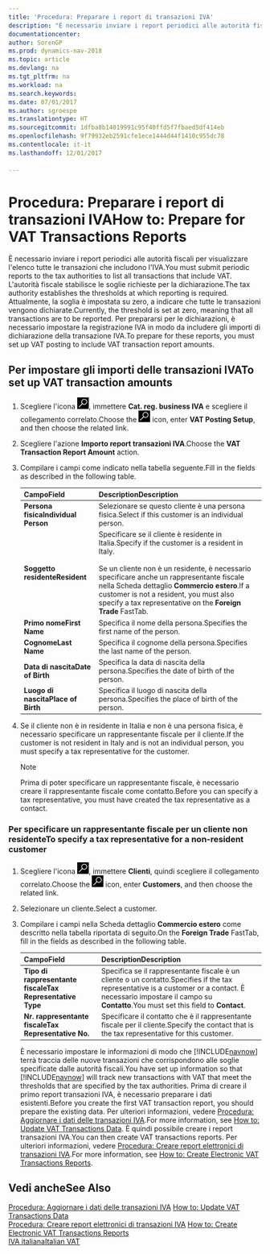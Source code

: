 ```yaml
---
title: 'Procedura: Preparare i report di transazioni IVA'
description: "È necessario inviare i report periodici alle autorità fiscali per visualizzare l'elenco tutte le transazioni che includono l'IVA."
documentationcenter: 
author: SorenGP
ms.prod: dynamics-nav-2018
ms.topic: article
ms.devlang: na
ms.tgt_pltfrm: na
ms.workload: na
ms.search.keywords: 
ms.date: 07/01/2017
ms.author: sgroespe
ms.translationtype: HT
ms.sourcegitcommit: 1dfba8b14019991c95f40ffd5f7fbaed5df414eb
ms.openlocfilehash: 9f79932eb2591cfe1ece1444d44f1410c955dc78
ms.contentlocale: it-it
ms.lasthandoff: 12/01/2017

---
```

# <a name="how-to-prepare-for-vat-transactions-reports"></a><span data-ttu-id="55054-103">Procedura: Preparare i report di transazioni IVA</span><span class="sxs-lookup"><span data-stu-id="55054-103">How to: Prepare for VAT Transactions Reports</span></span>
<span data-ttu-id="55054-104">È necessario inviare i report periodici alle autorità fiscali per visualizzare l'elenco tutte le transazioni che includono l'IVA.</span><span class="sxs-lookup"><span data-stu-id="55054-104">You must submit periodic reports to the tax authorities to list all transactions that include VAT.</span></span> <span data-ttu-id="55054-105">L'autorità fiscale stabilisce le soglie richieste per la dichiarazione.</span><span class="sxs-lookup"><span data-stu-id="55054-105">The tax authority establishes the thresholds at which reporting is required.</span></span> <span data-ttu-id="55054-106">Attualmente, la soglia è impostata su zero, a indicare che tutte le transazioni vengono dichiarate.</span><span class="sxs-lookup"><span data-stu-id="55054-106">Currently, the threshold is set at zero, meaning that all transactions are to be reported.</span></span> <span data-ttu-id="55054-107">Per prepararsi per le dichiarazioni, è necessario impostare la registrazione IVA in modo da includere gli importi di dichiarazione della transazione IVA.</span><span class="sxs-lookup"><span data-stu-id="55054-107">To prepare for these reports, you must set up VAT posting to include VAT transaction report amounts.</span></span>  

## <a name="to-set-up-vat-transaction-amounts"></a><span data-ttu-id="55054-108">Per impostare gli importi delle transazioni IVA</span><span class="sxs-lookup"><span data-stu-id="55054-108">To set up VAT transaction amounts</span></span>  

1.  <span data-ttu-id="55054-109">Scegliere l'icona ![Cerca pagina o report](../../media/ui-search/search_small.png "icona Cerca pagina o report"), immettere **Cat. reg. business IVA** e scegliere il collegamento correlato.</span><span class="sxs-lookup"><span data-stu-id="55054-109">Choose the ![Search for Page or Report](../../media/ui-search/search_small.png "Search for Page or Report icon") icon, enter **VAT Posting Setup**, and then choose the related link.</span></span>  
2.  <span data-ttu-id="55054-110">Scegliere l'azione **Importo report transazioni IVA**.</span><span class="sxs-lookup"><span data-stu-id="55054-110">Choose the **VAT Transaction Report Amount** action.</span></span>  
3.  <span data-ttu-id="55054-111">Compilare i campi come indicato nella tabella seguente.</span><span class="sxs-lookup"><span data-stu-id="55054-111">Fill in the fields as described in the following table.</span></span>  

    |<span data-ttu-id="55054-112">Campo</span><span class="sxs-lookup"><span data-stu-id="55054-112">Field</span></span>|<span data-ttu-id="55054-113">Description</span><span class="sxs-lookup"><span data-stu-id="55054-113">Description</span></span>|  
    |------------------------------------|---------------------------------------|  
    |<span data-ttu-id="55054-114">**Persona fisica**</span><span class="sxs-lookup"><span data-stu-id="55054-114">**Individual Person**</span></span>|<span data-ttu-id="55054-115">Selezionare se questo cliente è una persona fisica.</span><span class="sxs-lookup"><span data-stu-id="55054-115">Select if this customer is an individual person.</span></span>|  
    |<span data-ttu-id="55054-116">**Soggetto residente**</span><span class="sxs-lookup"><span data-stu-id="55054-116">**Resident**</span></span>|<span data-ttu-id="55054-117">Specificare se il cliente è residente in Italia.</span><span class="sxs-lookup"><span data-stu-id="55054-117">Specify if the customer is a resident in Italy.</span></span><br /><br /> <span data-ttu-id="55054-118">Se un cliente non è un residente, è necessario specificare anche un rappresentante fiscale nella Scheda dettaglio **Commercio estero**.</span><span class="sxs-lookup"><span data-stu-id="55054-118">If a customer is not a resident, you must also specify a tax representative on the **Foreign Trade** FastTab.</span></span>|  
    |<span data-ttu-id="55054-119">**Primo nome**</span><span class="sxs-lookup"><span data-stu-id="55054-119">**First Name**</span></span>|<span data-ttu-id="55054-120">Specifica il nome della persona.</span><span class="sxs-lookup"><span data-stu-id="55054-120">Specifies the first name of the person.</span></span>|  
    |<span data-ttu-id="55054-121">**Cognome**</span><span class="sxs-lookup"><span data-stu-id="55054-121">**Last Name**</span></span>|<span data-ttu-id="55054-122">Specifica il cognome della persona.</span><span class="sxs-lookup"><span data-stu-id="55054-122">Specifies the last name of the person.</span></span>|  
    |<span data-ttu-id="55054-123">**Data di nascita**</span><span class="sxs-lookup"><span data-stu-id="55054-123">**Date of Birth**</span></span>|<span data-ttu-id="55054-124">Specifica la data di nascita della persona.</span><span class="sxs-lookup"><span data-stu-id="55054-124">Specifies the date of birth of the person.</span></span>|  
    |<span data-ttu-id="55054-125">**Luogo di nascita**</span><span class="sxs-lookup"><span data-stu-id="55054-125">**Place of Birth**</span></span>|<span data-ttu-id="55054-126">Specifica il luogo di nascita della persona.</span><span class="sxs-lookup"><span data-stu-id="55054-126">Specifies the place of birth of the person.</span></span>|  

3.  <span data-ttu-id="55054-127">Se il cliente non è in residente in Italia e non è una persona fisica, è necessario specificare un rappresentante fiscale per il cliente.</span><span class="sxs-lookup"><span data-stu-id="55054-127">If the customer is not resident in Italy and is not an individual person, you must specify a tax representative for the customer.</span></span>  

    > [!NOTE]  
    >  <span data-ttu-id="55054-128">Prima di poter specificare un rappresentante fiscale, è necessario creare il rappresentante fiscale come contatto.</span><span class="sxs-lookup"><span data-stu-id="55054-128">Before you can specify a tax representative, you must have created the tax representative as a contact.</span></span>  

### <a name="to-specify-a-tax-representative-for-a-non-resident-customer"></a><span data-ttu-id="55054-129">Per specificare un rappresentante fiscale per un cliente non residente</span><span class="sxs-lookup"><span data-stu-id="55054-129">To specify a tax representative for a non-resident customer</span></span>  

1.  <span data-ttu-id="55054-130">Scegliere l'icona ![Cerca pagina o report](../../media/ui-search/search_small.png "icona Cerca pagina o report"), immettere **Clienti**, quindi scegliere il collegamento correlato.</span><span class="sxs-lookup"><span data-stu-id="55054-130">Choose the ![Search for Page or Report](../../media/ui-search/search_small.png "Search for Page or Report icon") icon, enter **Customers**, and then choose the related link.</span></span>  
2. <span data-ttu-id="55054-131">Selezionare un cliente.</span><span class="sxs-lookup"><span data-stu-id="55054-131">Select a customer.</span></span>
2.  <span data-ttu-id="55054-132">Compilare i campi nella Scheda dettaglio **Commercio estero** come descritto nella tabella riportata di seguito.</span><span class="sxs-lookup"><span data-stu-id="55054-132">On the **Foreign Trade** FastTab, fill in the fields as described in the following table.</span></span>  

    |<span data-ttu-id="55054-133">Campo</span><span class="sxs-lookup"><span data-stu-id="55054-133">Field</span></span>|<span data-ttu-id="55054-134">Description</span><span class="sxs-lookup"><span data-stu-id="55054-134">Description</span></span>|  
    |---------------------------------|---------------------------------------|  
    |<span data-ttu-id="55054-135">**Tipo di rappresentante fiscale**</span><span class="sxs-lookup"><span data-stu-id="55054-135">**Tax Representative Type**</span></span>|<span data-ttu-id="55054-136">Specifica se il rappresentante fiscale è un cliente o un contatto.</span><span class="sxs-lookup"><span data-stu-id="55054-136">Specifies if the tax representative is a customer or a contact.</span></span> <span data-ttu-id="55054-137">È necessario impostare il campo su **Contatto**.</span><span class="sxs-lookup"><span data-stu-id="55054-137">You must set this field to **Contact**.</span></span>|  
    |<span data-ttu-id="55054-138">**Nr. rappresentante fiscale**</span><span class="sxs-lookup"><span data-stu-id="55054-138">**Tax Representative No.**</span></span>|<span data-ttu-id="55054-139">Specificare il contatto che è il rappresentante fiscale per il cliente.</span><span class="sxs-lookup"><span data-stu-id="55054-139">Specify the contact that is the tax representative for this customer.</span></span>|  

    <span data-ttu-id="55054-140">È necessario impostare le informazioni di modo che [!INCLUDE[navnow](../../includes/navnow_md.md)] terrà traccia delle nuove transazioni che corrispondono alle soglie specificate dalle autorità fiscali.</span><span class="sxs-lookup"><span data-stu-id="55054-140">You have set up information so that [!INCLUDE[navnow](../../includes/navnow_md.md)] will track new transactions with VAT that meet the thresholds that are specified by the tax authorities.</span></span> <span data-ttu-id="55054-141">Prima di creare il primo report transazioni IVA, è necessario preparare i dati esistenti.</span><span class="sxs-lookup"><span data-stu-id="55054-141">Before you create the first VAT transaction report, you should prepare the existing data.</span></span> <span data-ttu-id="55054-142">Per ulteriori informazioni, vedere [Procedura: Aggiornare i dati delle transazioni IVA](how-to-update-vat-transactions-data.md).</span><span class="sxs-lookup"><span data-stu-id="55054-142">For more information, see [How to: Update VAT Transactions Data](how-to-update-vat-transactions-data.md).</span></span> <span data-ttu-id="55054-143">È quindi possibile creare i report transazioni IVA.</span><span class="sxs-lookup"><span data-stu-id="55054-143">You can then create VAT transactions reports.</span></span> <span data-ttu-id="55054-144">Per ulteriori informazioni, vedere [Procedura: Creare report elettronici di transazioni IVA](how-to-create-electronic-vat-transactions-reports.md).</span><span class="sxs-lookup"><span data-stu-id="55054-144">For more information, see [How to: Create Electronic VAT Transactions Reports](how-to-create-electronic-vat-transactions-reports.md).</span></span>

## <a name="see-also"></a><span data-ttu-id="55054-145">Vedi anche</span><span class="sxs-lookup"><span data-stu-id="55054-145">See Also</span></span>  
 <span data-ttu-id="55054-146">[Procedura: Aggiornare i dati delle transazioni IVA](how-to-update-vat-transactions-data.md) </span><span class="sxs-lookup"><span data-stu-id="55054-146">[How to: Update VAT Transactions Data](how-to-update-vat-transactions-data.md) </span></span>  
 <span data-ttu-id="55054-147">[Procedura: Creare report elettronici di transazioni IVA](how-to-create-electronic-vat-transactions-reports.md) </span><span class="sxs-lookup"><span data-stu-id="55054-147">[How to: Create Electronic VAT Transactions Reports](how-to-create-electronic-vat-transactions-reports.md) </span></span>  
 [<span data-ttu-id="55054-148">IVA italiana</span><span class="sxs-lookup"><span data-stu-id="55054-148">Italian VAT</span></span>](italian-vat.md)

